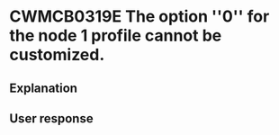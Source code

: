 # CWMCB0319E The option ''0'' for the node 1 profile cannot be customized.

## Explanation

## User response
